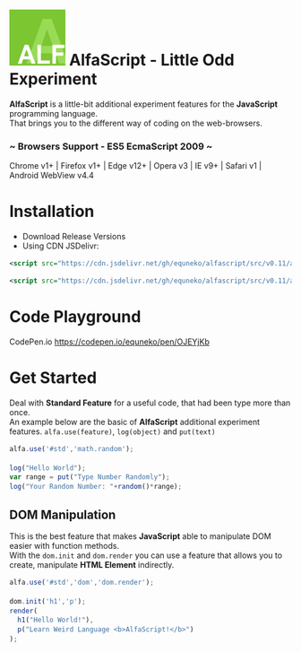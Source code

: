 # <img width="100" src="https://github.com/equneko/alfascript/blob/main/res/icon.png"></img> AlfaScript - Little Odd Experiment
**AlfaScript** is a little-bit additional experiment features for the **JavaScript** programming language. </br>
That brings you to the different way of coding on the web-browsers.

### ~ Browsers Support - ES5 EcmaScript 2009 ~
Chrome v1+ | Firefox v1+ | Edge v12+ | Opera v3 | IE v9+ | Safari v1 | Android WebView v4.4

# Installation
- Download Release Versions
- Using CDN JSDelivr:
```xml
<script src="https://cdn.jsdelivr.net/gh/equneko/alfascript/src/v0.11/alfascript.js"></script>
```
```xml
<script src="https://cdn.jsdelivr.net/gh/equneko/alfascript/src/v0.11/alfascript.min.js"></script>
```

# Code Playground
CodePen.io https://codepen.io/equneko/pen/OJEYjKb

# Get Started
Deal with **Standard Feature** for a useful code, that had been type more than once. </br>
An example below are the basic of **AlfaScript** additional experiment features. ``alfa.use(feature)``,
``log(object)`` and ``put(text)``
```javascript
alfa.use('#std','math.random');

log("Hello World");
var range = put("Type Number Randomly");
log("Your Random Number: "+random()*range);
```

## DOM Manipulation
This is the best feature that makes **JavaScript** able to manipulate DOM easier with function methods. </br>
With the ``dom.init`` and ``dom.render`` you can use a feature that allows you to create, manipulate **HTML Element** indirectly.
```javascript
alfa.use('#std','dom','dom.render');

dom.init('h1','p');
render(
  h1("Hello World!"),
  p("Learn Weird Language <b>AlfaScript!</b>")
);
```

